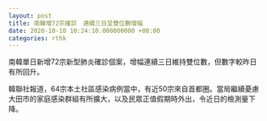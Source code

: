 ```yaml
---
layout: post
title: 南韓增72宗確診　連續三日呈雙位數增幅
date: 2020-10-10 10:24:10.000000000 +08:00
categories: rthk
---
```


南韓單日新增72宗新型肺炎確診個案，增幅連續三日維持雙位數，但數字較昨日有所回升。

韓聯社報道，64宗本土社區感染病例當中，有近50宗來自首都圈。當局繼續憂慮大田市的家庭感染群組有所擴大，以及民眾正值假期時外出，令近日的檢測量下降。
